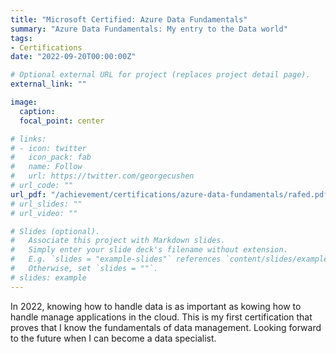 ```yaml
---
title: "Microsoft Certified: Azure Data Fundamentals"
summary: "Azure Data Fundamentals: My entry to the Data world"
tags:
- Certifications
date: "2022-09-20T00:00:00Z"

# Optional external URL for project (replaces project detail page).
external_link: ""

image:
  caption: 
  focal_point: center

# links:
# - icon: twitter
#   icon_pack: fab
#   name: Follow
#   url: https://twitter.com/georgecushen
# url_code: ""
url_pdf: "/achievement/certifications/azure-data-fundamentals/rafed.pdf"
# url_slides: ""
# url_video: ""

# Slides (optional).
#   Associate this project with Markdown slides.
#   Simply enter your slide deck's filename without extension.
#   E.g. `slides = "example-slides"` references `content/slides/example-slides.md`.
#   Otherwise, set `slides = ""`.
# slides: example
---
```


In 2022, knowing how to handle data is as important as kowing how to handle manage applications in the cloud. This is my first certification that proves that I know the fundamentals of data management. Looking forward to the future when I can become a data specialist.
